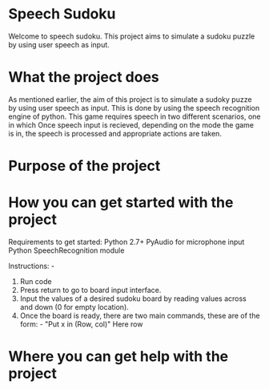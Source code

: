 # Speech Sudoku
Welcome to speech sudoku. This project aims to simulate a sudoku puzzle by using user speech as input.

# What the project does
As mentioned earlier, the aim of this project is to simulate a sudoky puzze by using user speech as input. This is done by using the speech recognition engine of python. This game requires speech in two different scenarios, one in which 
Once speech input is recieved, depending on the mode the game is in, the speech is processed and appropriate actions are taken. 


# Purpose of the project

# How you can get started with the project
  Requirements to get started: 
    Python 2.7+
    PyAudio for microphone input
    Python SpeechRecognition module
  
  Instructions: -
  1. Run code
  2. Press return to go to board input interface.
  3. Input the values of a desired sudoku board by reading values across and down (0 for empty location).
  4. Once the board is ready, there are two main commands, these are of the form: -
       "Put x in (Row, col)" Here row  


# Where you can get help with the project

